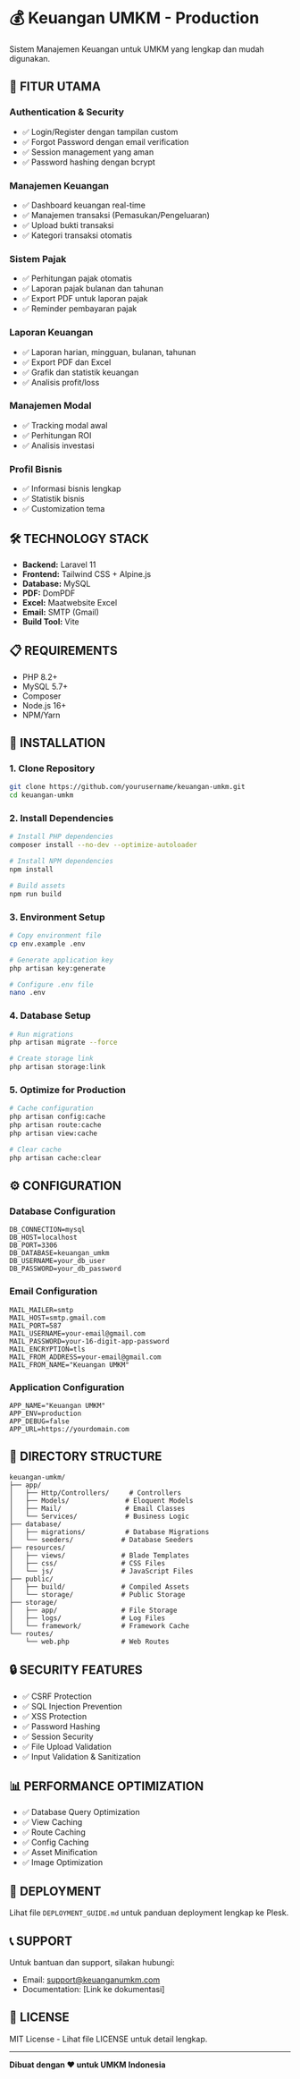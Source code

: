 # 💰 Keuangan UMKM - Production

Sistem Manajemen Keuangan untuk UMKM yang lengkap dan mudah digunakan.

## 🚀 **FITUR UTAMA**

### **Authentication & Security**
- ✅ Login/Register dengan tampilan custom
- ✅ Forgot Password dengan email verification
- ✅ Session management yang aman
- ✅ Password hashing dengan bcrypt

### **Manajemen Keuangan**
- ✅ Dashboard keuangan real-time
- ✅ Manajemen transaksi (Pemasukan/Pengeluaran)
- ✅ Upload bukti transaksi
- ✅ Kategori transaksi otomatis

### **Sistem Pajak**
- ✅ Perhitungan pajak otomatis
- ✅ Laporan pajak bulanan dan tahunan
- ✅ Export PDF untuk laporan pajak
- ✅ Reminder pembayaran pajak

### **Laporan Keuangan**
- ✅ Laporan harian, mingguan, bulanan, tahunan
- ✅ Export PDF dan Excel
- ✅ Grafik dan statistik keuangan
- ✅ Analisis profit/loss

### **Manajemen Modal**
- ✅ Tracking modal awal
- ✅ Perhitungan ROI
- ✅ Analisis investasi

### **Profil Bisnis**
- ✅ Informasi bisnis lengkap
- ✅ Statistik bisnis
- ✅ Customization tema

## 🛠️ **TECHNOLOGY STACK**

- **Backend:** Laravel 11
- **Frontend:** Tailwind CSS + Alpine.js
- **Database:** MySQL
- **PDF:** DomPDF
- **Excel:** Maatwebsite Excel
- **Email:** SMTP (Gmail)
- **Build Tool:** Vite

## 📋 **REQUIREMENTS**

- PHP 8.2+
- MySQL 5.7+
- Composer
- Node.js 16+
- NPM/Yarn

## 🔧 **INSTALLATION**

### **1. Clone Repository**
```bash
git clone https://github.com/yourusername/keuangan-umkm.git
cd keuangan-umkm
```

### **2. Install Dependencies**
```bash
# Install PHP dependencies
composer install --no-dev --optimize-autoloader

# Install NPM dependencies
npm install

# Build assets
npm run build
```

### **3. Environment Setup**
```bash
# Copy environment file
cp env.example .env

# Generate application key
php artisan key:generate

# Configure .env file
nano .env
```

### **4. Database Setup**
```bash
# Run migrations
php artisan migrate --force

# Create storage link
php artisan storage:link
```

### **5. Optimize for Production**
```bash
# Cache configuration
php artisan config:cache
php artisan route:cache
php artisan view:cache

# Clear cache
php artisan cache:clear
```

## ⚙️ **CONFIGURATION**

### **Database Configuration**
```env
DB_CONNECTION=mysql
DB_HOST=localhost
DB_PORT=3306
DB_DATABASE=keuangan_umkm
DB_USERNAME=your_db_user
DB_PASSWORD=your_db_password
```

### **Email Configuration**
```env
MAIL_MAILER=smtp
MAIL_HOST=smtp.gmail.com
MAIL_PORT=587
MAIL_USERNAME=your-email@gmail.com
MAIL_PASSWORD=your-16-digit-app-password
MAIL_ENCRYPTION=tls
MAIL_FROM_ADDRESS=your-email@gmail.com
MAIL_FROM_NAME="Keuangan UMKM"
```

### **Application Configuration**
```env
APP_NAME="Keuangan UMKM"
APP_ENV=production
APP_DEBUG=false
APP_URL=https://yourdomain.com
```

## 📁 **DIRECTORY STRUCTURE**

```
keuangan-umkm/
├── app/
│   ├── Http/Controllers/     # Controllers
│   ├── Models/              # Eloquent Models
│   ├── Mail/                # Email Classes
│   └── Services/            # Business Logic
├── database/
│   ├── migrations/          # Database Migrations
│   └── seeders/            # Database Seeders
├── resources/
│   ├── views/              # Blade Templates
│   ├── css/                # CSS Files
│   └── js/                 # JavaScript Files
├── public/
│   ├── build/              # Compiled Assets
│   └── storage/            # Public Storage
├── storage/
│   ├── app/                # File Storage
│   ├── logs/               # Log Files
│   └── framework/          # Framework Cache
└── routes/
    └── web.php             # Web Routes
```

## 🔒 **SECURITY FEATURES**

- ✅ CSRF Protection
- ✅ SQL Injection Prevention
- ✅ XSS Protection
- ✅ Password Hashing
- ✅ Session Security
- ✅ File Upload Validation
- ✅ Input Validation & Sanitization

## 📊 **PERFORMANCE OPTIMIZATION**

- ✅ Database Query Optimization
- ✅ View Caching
- ✅ Route Caching
- ✅ Config Caching
- ✅ Asset Minification
- ✅ Image Optimization

## 🚀 **DEPLOYMENT**

Lihat file `DEPLOYMENT_GUIDE.md` untuk panduan deployment lengkap ke Plesk.

## 📞 **SUPPORT**

Untuk bantuan dan support, silakan hubungi:
- Email: support@keuanganumkm.com
- Documentation: [Link ke dokumentasi]

## 📄 **LICENSE**

MIT License - Lihat file LICENSE untuk detail lengkap.

---

**Dibuat dengan ❤️ untuk UMKM Indonesia**
